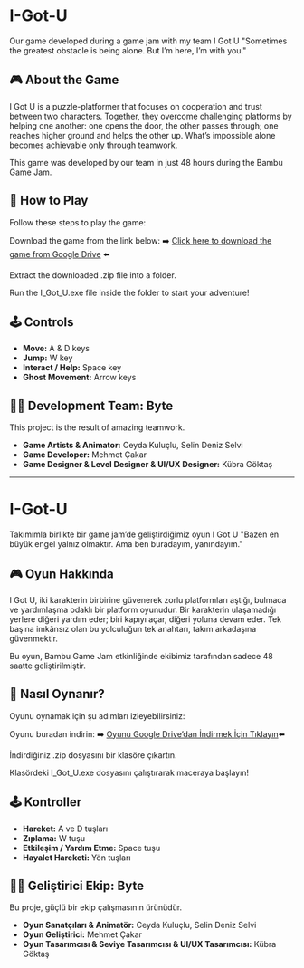 # I-Got-U

Our game developed during a game jam with my team
I Got U
"Sometimes the greatest obstacle is being alone. But I’m here, I’m with you."

## 🎮 About the Game
I Got U is a puzzle-platformer that focuses on cooperation and trust between two characters. Together, they overcome challenging platforms by helping one another: one opens the door, the other passes through; one reaches higher ground and helps the other up.
What’s impossible alone becomes achievable only through teamwork.

This game was developed by our team in just 48 hours during the Bambu Game Jam.

## 🚀 How to Play
Follow these steps to play the game:

Download the game from the link below:
➡️ [Click here to download the game from Google Drive](https://drive.google.com/drive/folders/1gTLawU3NPolnhTOjbrVa9silRgMiAUmj?usp=drive_link) ⬅️

Extract the downloaded .zip file into a folder.

Run the I_Got_U.exe file inside the folder to start your adventure!

## 🕹️ Controls

* **Move:** A & D keys
* **Jump:** W key
* **Interact / Help:** Space key
* **Ghost Movement:** Arrow keys

## 🧑‍💻 Development Team: Byte
This project is the result of amazing teamwork.

* **Game Artists & Animator:** Ceyda Kuluçlu, Selin Deniz Selvi
* **Game Developer:** Mehmet Çakar
* **Game Designer & Level Designer & UI/UX Designer:** Kübra Göktaş

---

# I-Got-U

Takımımla birlikte bir game jam’de geliştirdiğimiz oyun
I Got U
"Bazen en büyük engel yalnız olmaktır. Ama ben buradayım, yanındayım."

## 🎮 Oyun Hakkında
I Got U, iki karakterin birbirine güvenerek zorlu platformları aştığı, bulmaca ve yardımlaşma odaklı bir platform oyunudur.
Bir karakterin ulaşamadığı yerlere diğeri yardım eder; biri kapıyı açar, diğeri yoluna devam eder.
Tek başına imkânsız olan bu yolculuğun tek anahtarı, takım arkadaşına güvenmektir.

Bu oyun, Bambu Game Jam etkinliğinde ekibimiz tarafından sadece 48 saatte geliştirilmiştir.

## 🚀 Nasıl Oynanır?
Oyunu oynamak için şu adımları izleyebilirsiniz:

Oyunu buradan indirin:
➡️ [Oyunu Google Drive’dan İndirmek İçin Tıklayın](https://drive.google.com/drive/folders/1gTLawU3NPolnhTOjbrVa9silRgMiAUmj?usp=drive_link)⬅️

İndirdiğiniz .zip dosyasını bir klasöre çıkartın.

Klasördeki I_Got_U.exe dosyasını çalıştırarak maceraya başlayın!

## 🕹️ Kontroller

* **Hareket:** A ve D tuşları
* **Zıplama:** W tuşu
* **Etkileşim / Yardım Etme:** Space tuşu
* **Hayalet Hareketi:** Yön tuşları

## 🧑‍💻 Geliştirici Ekip: Byte
Bu proje, güçlü bir ekip çalışmasının ürünüdür.

* **Oyun Sanatçıları & Animatör:** Ceyda Kuluçlu, Selin Deniz Selvi
* **Oyun Geliştirici:** Mehmet Çakar
* **Oyun Tasarımcısı & Seviye Tasarımcısı & UI/UX Tasarımcısı:** Kübra Göktaş
